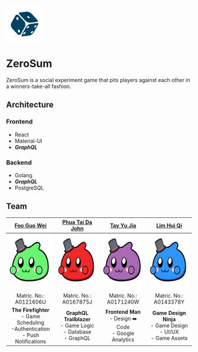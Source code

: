 <img src="https://github.com/yujiatay/zerosum/blob/master/frontend/public/images/dice-512.png" height="100" width="100">

# ZeroSum 

ZeroSum is a social experiment game that pits players against each other in a winners-take-all fashion. 

## Architecture

### Frontend

- React
- Material-UI
- **_GraphQL_**

### Backend

- Golang
- **_GraphQL_**
- PostgreSQL

## Team

| [Foo Guo Wei](https://github.com/tomforge) | [Phua Tai Da John](https://github.com/JayPeeTeeDee) | [Tay Yu Jia](https://github.com/yujiatay) | [Lim Hui Qi](https://github.com/LuMiN0uSaRc) |
| :---: |:---:| :---:| :---:|
| <img src="https://github.com/yujiatay/zerosum/blob/master/docs/madhatter-1.png" height="150" width="150"> | <img src="https://github.com/yujiatay/zerosum/blob/master/docs/madhatter-2.png" height="150" width="150"> | <img src="https://github.com/yujiatay/zerosum/blob/master/docs/madhatter-3.png" height="150" width="150">  | <img src="https://github.com/yujiatay/zerosum/blob/master/docs/madhatter-4.png" height="150" width="150">  |
| Matric. No.: A0121606U | Matric. No.: A0167875J | Matric. No.: A0171240W | Matric. No.: A0143378Y |
| **The Firefighter**<br> - Game Scheduling <br> -Authentication <br> - Push Notifications <br>| **GraphQL Trailblazer**<br> - Game Logic<br> - Database<br> - GraphQL<br>| **Frontend Man**<br> - Design ➡️ Code<br> - Google Analytics<br> | **Game Design Ninja**<br> - Game Design<br> - UI/UX <br> - Game Assets<br>|
